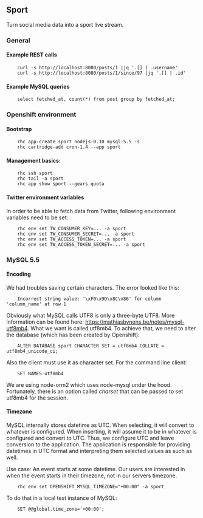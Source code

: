 ## Sport

Turn social media data into a sport live stream.

### General

#### Example REST calls

```
    curl -s http://localhost:8080/posts/1 |jq '.[] | .username'
	curl -s http://localhost:8080/posts/1/since/97 |jq '.[] | .id'
```

#### Example MySQL queries

```
    select fetched_at, count(*) from post group by fetched_at;
```

### Openshift environment

#### Bootstrap

```
    rhc app-create sport nodejs-0.10 mysql-5.5 -s
	rhc cartridge-add cron-1.4 --app sport
```

#### Management basics:

```
    rhc ssh sport
    rhc tail -a sport
    rhc app show sport --gears quota
```

#### Twitter environment variables

In order to be able to fetch data from Twitter, following environment variables need to be set:

```
	rhc env set TW_CONSUMER_KEY=... -a sport
	rhc env set TW_CONSUMER_SECRET=... -a sport
	rhc env set TW_ACCESS_TOKEN=... -a sport
	rhc env set TW_ACCESS_TOKEN_SECRET=... -a sport
```

### MySQL 5.5


#### Encoding

We had troubles saving certain characters. The error looked like this:

```
    Incorrect string value: '\xF0\x9D\x8C\x86' for column 'column_name' at row 1
```

Obviously what MySQL calls UTF8 is only a three-byte UTF8. More information can be found here:
https://mathiasbynens.be/notes/mysql-utf8mb4.
What we want is called utf8mb4. To achieve that, we need to alter the database (which has been created by Openshift):

```
    ALTER DATABASE sport CHARACTER SET = utf8mb4 COLLATE = utf8mb4_unicode_ci;
```

Also the client must use it as character set. For the command line client:

```
    SET NAMES utf8mb4
```

We are using node-orm2 which uses node-mysql under the hood. Fortunately, there is an option called _charset_  that can be passed to set utf8mb4 for the session.

#### Timezone

MySQL internally stores datetime as UTC. When selecting, it will convert to whatever is configured. When inserting, it will assume it to be in whatever is configured and convert to UTC. Thus, we configure UTC and leave conversion to the application. The application is responsible for providing datetimes in UTC format and interpreting them selected values as such as well.

Use case: An event starts at some datetime. Our users are interested in when the event starts in their timezone, not in our servers timezone.

```
    rhc env set OPENSHIFT_MYSQL_TIMEZONE="+00:00" -a sport
```

To do that in a local test instance of MySQL:

```
    SET @@global.time_zone='+00:00';
```
